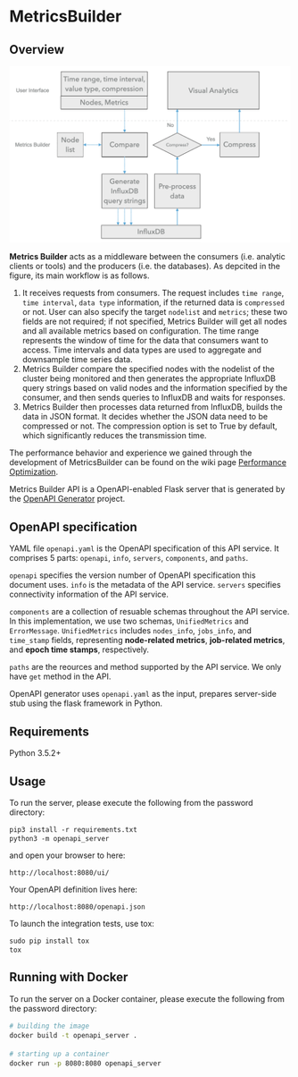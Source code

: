 # MetricsBuilder

## Overview

<p align="center">
<img src="./tools/mechanism.png" alt="mechanism" width="600" />
</p>

**Metrics Builder** acts as a middleware between the consumers (i.e. analytic clients or tools) and the producers (i.e. the databases). As depcited in the figure, its main workflow is as follows. 

1. It receives requests from consumers. The request includes `time range`, `time interval`, `data type` information, if the returned data is `compressed` or not. User can also specify the target `nodelist` and `metrics`; these two fields are not required; if not specified, Metrics Builder will get all nodes and all available metrics based on configuration. The time range represents the window of time for the data that consumers want to access. Time intervals and data types are used to aggregate and downsample time series data. 
2. Metrics Builder compare the specified nodes with the nodelist of the cluster being monitored and then generates the appropriate InfluxDB query strings based on valid nodes and the information specified by the consumer, and then sends queries to InfluxDB and waits for responses. 
3. Metrics Builder then processes data returned from InfluxDB, builds the data in JSON format. It decides whether the JSON data need to be compressed or not. The compression option is set to True by default, which significantly reduces the transmission time.

The performance behavior and experience we gained through the development of MetricsBuilder can be found on the wiki page [Performance Optimization](https://github.com/nsfcac/MetricsBuilder/wiki/Performance-Optimization).

Metrics Builder API is a OpenAPI-enabled Flask server that is generated by the [OpenAPI Generator](https://openapi-generator.tech) project.


## OpenAPI specification

YAML file `openapi.yaml` is the OpenAPI specification of this API service. It comprises 5 parts: `openapi`, `info`, `servers`, `components`, and `paths`.

`openapi` specifies the version number of OpenAPI specification this document uses. `info` is the metadata of the API service. `servers` specifies connectivity information of the API service. 

`components` are a collection of resuable schemas throughout the API service. In this implementation, we use two schemas, `UnifiedMetrics` and `ErrorMessage`. `UnifiedMetrics` includes `nodes_info`, `jobs_info`, and `time_stamp` fields, representing **node-related metrics**, **job-related metrics**, and **epoch time stamps**, respectively.

`paths` are the reources and method supported by the API service. We only have `get` method in the API.

OpenAPI generator uses `openapi.yaml` as the input, prepares server-side stub using the flask framework in Python.

## Requirements
Python 3.5.2+

## Usage
To run the server, please execute the following from the password directory:

```
pip3 install -r requirements.txt
python3 -m openapi_server
```

and open your browser to here:

```
http://localhost:8080/ui/
```

Your OpenAPI definition lives here:

```
http://localhost:8080/openapi.json
```

To launch the integration tests, use tox:
```
sudo pip install tox
tox
```

## Running with Docker

To run the server on a Docker container, please execute the following from the password directory:

```bash
# building the image
docker build -t openapi_server .

# starting up a container
docker run -p 8080:8080 openapi_server
```